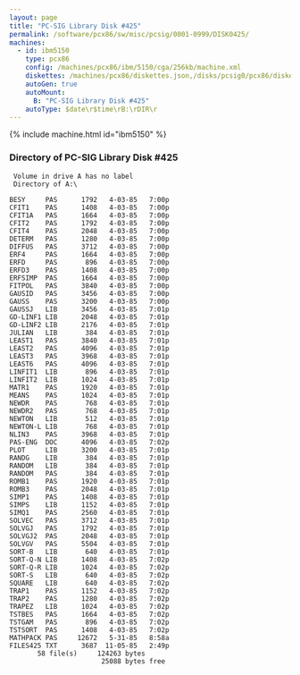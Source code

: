 ```yaml
---
layout: page
title: "PC-SIG Library Disk #425"
permalink: /software/pcx86/sw/misc/pcsig/0001-0999/DISK0425/
machines:
  - id: ibm5150
    type: pcx86
    config: /machines/pcx86/ibm/5150/cga/256kb/machine.xml
    diskettes: /machines/pcx86/diskettes.json,/disks/pcsig0/pcx86/diskettes.json
    autoGen: true
    autoMount:
      B: "PC-SIG Library Disk #425"
    autoType: $date\r$time\rB:\rDIR\r
---
```


{% include machine.html id="ibm5150" %}

### Directory of PC-SIG Library Disk #425

     Volume in drive A has no label
     Directory of A:\

    BESY     PAS      1792   4-03-85   7:00p
    CFIT1    PAS      1408   4-03-85   7:00p
    CFIT1A   PAS      1664   4-03-85   7:00p
    CFIT2    PAS      1792   4-03-85   7:00p
    CFIT4    PAS      2048   4-03-85   7:00p
    DETERM   PAS      1280   4-03-85   7:00p
    DIFFUS   PAS      3712   4-03-85   7:00p
    ERF4     PAS      1664   4-03-85   7:00p
    ERFD     PAS       896   4-03-85   7:00p
    ERFD3    PAS      1408   4-03-85   7:00p
    ERFSIMP  PAS      1664   4-03-85   7:00p
    FITPOL   PAS      3840   4-03-85   7:00p
    GAUSID   PAS      3456   4-03-85   7:00p
    GAUSS    PAS      3200   4-03-85   7:00p
    GAUSSJ   LIB      3456   4-03-85   7:01p
    GD-LINF1 LIB      2048   4-03-85   7:01p
    GD-LINF2 LIB      2176   4-03-85   7:01p
    JULIAN   LIB       384   4-03-85   7:01p
    LEAST1   PAS      3840   4-03-85   7:01p
    LEAST2   PAS      4096   4-03-85   7:01p
    LEAST3   PAS      3968   4-03-85   7:01p
    LEAST6   PAS      4096   4-03-85   7:01p
    LINFIT1  LIB       896   4-03-85   7:01p
    LINFIT2  LIB      1024   4-03-85   7:01p
    MATR1    PAS      1920   4-03-85   7:01p
    MEANS    PAS      1024   4-03-85   7:01p
    NEWDR    PAS       768   4-03-85   7:01p
    NEWDR2   PAS       768   4-03-85   7:01p
    NEWTON   LIB       512   4-03-85   7:01p
    NEWTON-L LIB       768   4-03-85   7:01p
    NLIN3    PAS      3968   4-03-85   7:01p
    PAS-ENG  DOC      4096   4-03-85   7:02p
    PLOT     LIB      3200   4-03-85   7:01p
    RANDG    LIB       384   4-03-85   7:01p
    RANDOM   LIB       384   4-03-85   7:01p
    RANDOM   PAS       384   4-03-85   7:01p
    ROMB1    PAS      1920   4-03-85   7:01p
    ROMB3    PAS      2048   4-03-85   7:01p
    SIMP1    PAS      1408   4-03-85   7:01p
    SIMPS    LIB      1152   4-03-85   7:01p
    SIMQ1    PAS      2560   4-03-85   7:01p
    SOLVEC   PAS      3712   4-03-85   7:01p
    SOLVGJ   PAS      1792   4-03-85   7:01p
    SOLVGJ2  PAS      2048   4-03-85   7:01p
    SOLVGV   PAS      5504   4-03-85   7:01p
    SORT-B   LIB       640   4-03-85   7:01p
    SORT-Q-N LIB      1408   4-03-85   7:02p
    SORT-Q-R LIB      1024   4-03-85   7:02p
    SORT-S   LIB       640   4-03-85   7:02p
    SQUARE   LIB       640   4-03-85   7:02p
    TRAP1    PAS      1152   4-03-85   7:02p
    TRAP2    PAS      1280   4-03-85   7:02p
    TRAPEZ   LIB      1024   4-03-85   7:02p
    TSTBES   PAS      1664   4-03-85   7:02p
    TSTGAM   PAS       896   4-03-85   7:02p
    TSTSORT  PAS      1408   4-03-85   7:02p
    MATHPACK PAS     12672   5-31-85   8:58a
    FILES425 TXT      3687  11-05-85   2:49p
           58 file(s)     124263 bytes
                           25088 bytes free
